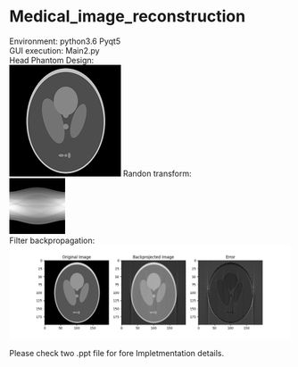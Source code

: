 # Medical_image_reconstruction
Environment: python3.6 Pyqt5  
GUI execution: Main2.py  
Head Phantom Design:  
![image](https://github.com/Chloe1997/Medical_image_reconstruction/blob/main/head_phantom_5.png) 
Randon transform:  
<img src="https://github.com/Chloe1997/Medical_image_reconstruction/blob/main/radon.png" width="100" height="100">  
Filter backpropagation:  
![image](https://github.com/Chloe1997/Medical_image_reconstruction/blob/main/compare.png)  

Please check two .ppt file for fore Impletmentation details.  
